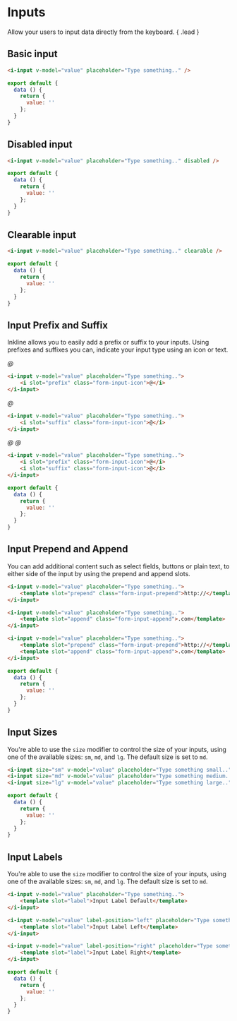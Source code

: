 # Inputs

Allow your users to input data directly from the keyboard. { .lead }

## Basic input

<i-input v-model="inputValue" placeholder="Type something.." />

~~~html
<i-input v-model="value" placeholder="Type something.." />
~~~

~~~js
export default {
  data () {
    return {
      value: ''
    };
  }
}
~~~

## Disabled input

<i-input v-model="disabledInputValue" placeholder="Type something.." disabled />

~~~html
<i-input v-model="value" placeholder="Type something.." disabled />
~~~

~~~js
export default {
  data () {
    return {
      value: ''
    };
  }
}
~~~

## Clearable input

<i-input v-model="clearableInputValue" placeholder="Type something.." clearable />

~~~html
<i-input v-model="value" placeholder="Type something.." clearable />
~~~

~~~js
export default {
  data () {
    return {
      value: ''
    };
  }
}
~~~

## Input Prefix and Suffix
Inkline allows you to easily add a prefix or suffix to your inputs. Using prefixes and suffixes you can, indicate 
your input type using an icon or text. 

<i-input v-model="prefixInputValue" placeholder="Type something..">
    <i slot="prefix" class="form-input-icon">@</i>
</i-input>

~~~html
<i-input v-model="value" placeholder="Type something..">
    <i slot="prefix" class="form-input-icon">@</i>
</i-input>
~~~

<i-input v-model="suffixInputValue" placeholder="Type something..">
    <i slot="suffix" class="form-input-icon">@</i>
</i-input>

~~~html
<i-input v-model="value" placeholder="Type something..">
    <i slot="suffix" class="form-input-icon">@</i>
</i-input>
~~~

<i-input v-model="prefixSuffixInputValue" placeholder="Type something..">
    <i slot="prefix" class="form-input-icon">@</i>
    <i slot="suffix" class="form-input-icon">@</i>
</i-input>

~~~html
<i-input v-model="value" placeholder="Type something..">
    <i slot="prefix" class="form-input-icon">@</i>
    <i slot="suffix" class="form-input-icon">@</i>
</i-input>
~~~

~~~js
export default {
  data () {
    return {
      value: ''
    };
  }
}
~~~

## Input Prepend and Append
You can add additional content such as select fields, buttons or plain text, to either side of the input by using the prepend and append slots.

<i-input v-model="prependInputValue" placeholder="Type something..">
    <template slot="prepend" class="form-input-prepend">http://</template>
</i-input>

~~~html
<i-input v-model="value" placeholder="Type something..">
    <template slot="prepend" class="form-input-prepend">http://</template>
</i-input>
~~~

<i-input v-model="appendInputValue" placeholder="Type something..">
    <template slot="append" class="form-input-append">http://</template>
</i-input>

~~~html
<i-input v-model="value" placeholder="Type something..">
    <template slot="append" class="form-input-append">.com</template>
</i-input>
~~~

<i-input v-model="prependAppendInputValue" placeholder="Type something..">
    <template slot="prepend" class="form-input-prepend">http://</template>
    <template slot="append" class="form-input-append">.com</template>
</i-input>

~~~html
<i-input v-model="value" placeholder="Type something..">
    <template slot="prepend" class="form-input-prepend">http://</template>
    <template slot="append" class="form-input-append">.com</template>
</i-input>
~~~

~~~js
export default {
  data () {
    return {
      value: ''
    };
  }
}
~~~

## Input Sizes
You're able to use the `size` modifier to control the size of your inputs, using one of the available sizes: `sm`, `md`, and `lg`. The default size is set to `md`.

<i-input-group>
    <i-input size="sm" v-model="smInputValue" placeholder="Type something small.." />
</i-input-group>

<i-input-group>
    <i-input size="md" v-model="mdInputValue" placeholder="Type something medium.." />
</i-input-group>

<i-input-group>
    <i-input size="lg" v-model="lgInputValue" placeholder="Type something large.." />
</i-input-group>

~~~html
<i-input size="sm" v-model="value" placeholder="Type something small.." />
<i-input size="md" v-model="value" placeholder="Type something medium.." />
<i-input size="lg" v-model="value" placeholder="Type something large.." />
~~~

~~~js
export default {
  data () {
    return {
      value: ''
    };
  }
}
~~~

## Input Labels
You're able to use the `size` modifier to control the size of your inputs, using one of the available sizes: `sm`, `md`, and `lg`. The default size is set to `md`.

<i-input v-model="labelDefaultInputValue" placeholder="Type something..">
    <template slot="label">Input Label Default</template>
</i-input>
<i-input v-model="labelLeftInputValue" label-position="left" placeholder="Type something..">
    <template slot="label">Input Label Left</template>
</i-input>
<i-input v-model="labelRightInputValue" label-position="right" placeholder="Type something..">
    <template slot="label">Input Label Right</template>
</i-input>

~~~html
<i-input v-model="value" placeholder="Type something..">
    <template slot="label">Input Label Default</template>
</i-input>

<i-input v-model="value" label-position="left" placeholder="Type something..">
    <template slot="label">Input Label Left</template>
</i-input>

<i-input v-model="value" label-position="right" placeholder="Type something..">
    <template slot="label">Input Label Right</template>
</i-input>
~~~

~~~js
export default {
  data () {
    return {
      value: ''
    };
  }
}
~~~


